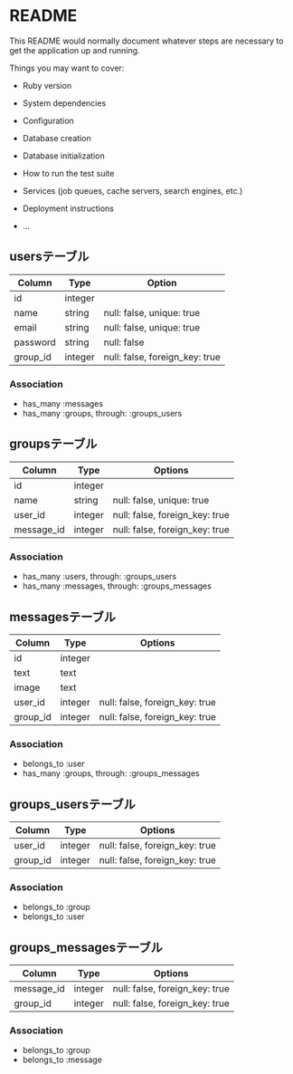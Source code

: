 # README

This README would normally document whatever steps are necessary to get the
application up and running.

Things you may want to cover:

* Ruby version

* System dependencies

* Configuration

* Database creation

* Database initialization

* How to run the test suite

* Services (job queues, cache servers, search engines, etc.)

* Deployment instructions

* ...

## usersテーブル
|Column  |Type   |Option|
|--------|-------|------|
|id      |integer|      |
|name    |string |null: false, unique: true|
|email   |string |null: false, unique: true|
|password|string |null: false|
|group_id|integer|null: false, foreign_key: true|
### Association
- has_many :messages
- has_many :groups, through: :groups_users

## groupsテーブル
|Column    |Type   |Options|
|----------|-------|-------|
|id        |integer|       |
|name      |string |null: false, unique: true|
|user_id   |integer|null: false, foreign_key: true|
|message_id|integer|null: false, foreign_key: true|
### Association
- has_many :users, through: :groups_users
- has_many :messages, through: :groups_messages

## messagesテーブル
|Column  |Type   |Options|
|--------|-------|-------|
|id      |integer|       |
|text    |text   |       |
|image   |text   |       |
|user_id |integer|null: false, foreign_key: true|
|group_id|integer|null: false, foreign_key: true|
### Association
- belongs_to :user
- has_many :groups, through: :groups_messages

## groups_usersテーブル
|Column  |Type   |Options|
|--------|-------|-------|
|user_id |integer|null: false, foreign_key: true|
|group_id|integer|null: false, foreign_key: true|
### Association
- belongs_to :group
- belongs_to :user

## groups_messagesテーブル
|Column    |Type   |Options|
|----------|-------|-------|
|message_id|integer|null: false, foreign_key: true|
|group_id  |integer|null: false, foreign_key: true|
### Association
- belongs_to :group
- belongs_to :message